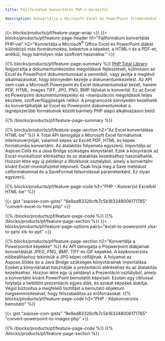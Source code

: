 ```yaml
---
title: Fájlformátum konvertálás PHP-n keresztül 

description: Konvertálja a Microsoft Excel és PowerPoint formátumokat sok más népszerű formátummá, beleértve a PDF-t, HTML-t és képeket, mindössze néhány sornyi kóddal.
---
```


{{< blocks/products/pf/feature-page-wrap >}}
{{< blocks/products/pf/feature-page-header h1="Fájlformátum konvertálás PHP-vel" h2="Konvertálja a Microsoft<sup>&reg;</sup> Office Excel és PowerPoint diákat különböző más formátumokba, beleértve a képeket, a HTML-t és a PDF-et, anélkül, hogy bármilyen más szoftvert használna." >}}

{{% blocks/products/pf/feature-page-summary %}}
[PHP Total Library](https://products.aspose.com/total/php-java/) felgyorsítja a dokumentumkezelési megoldások fejlesztését, különösen az Excel és PowerPoint dokumentumokat a semmiből, vagy javítja a meglévő alkalmazásokat, hogy könnyedén kezelje a dokumentumkezelést. Az API nem csak a Microsoft Powerpoint és Excel dokumentumokat kezeli, hanem PDF, HTML, Images TIFF, JPG, PNG, BMP fájlokat is konvertál. Ez az Excel és Powerpoint dokumentumkezelési és -manipulációs megoldások teljes készlete, szoftverfüggőségek nélkül.  A programozók könnyedén kezelhetik és konvertálhatják az Excel és Powerpoint dokumentumokat a legnépszerűbb formátumok között bármely PHP alapú alkalmazáson belül.

{{% /blocks/products/pf/feature-page-summary  %}}

{{% blocks/products/pf/feature-page-section  h2="Az Excel konvertálása HTML-be" %}}
A Total API támogatja a Microsoft Excel formátumok interkonverzióját, valamint képes az Excelt PDF, HTML és képek formátumba konvertálni. Az átalakítás folyamata egyszerű.  Importálja az Aspose.Cells és a Java Bridge szükséges könyvtárait. Ezek a könyvtárak az Excel-munkafüzet eléréséhez és az átalakítás kezeléséhez használhatók. Hozzon létre egy új példányt a Workbook osztályból, amely a konvertálni kívánt Excel-munkafüzetet képviseli. Csak hívja meg a Save metódust célformátummal és a SaveFormat felsorolással paraméterként. Ez olyan egyszerű. 

{{% blocks/products/pf/feature-page-code h3="PHP - Konverzió Excelből HTML-be" %}}

{{< gist "aspose-com-gists" "8e9ad83326cfb7c5b163348006171785" "convert-excel-to-html.php" >}}

{{% /blocks/products/pf/feature-page-code  %}}
{{% /blocks/products/pf/feature-page-section %}}
{{< blocks/products/pf/feature-page-options pairs="excel-to-powerpoint xlsx-to-pptx xls-to-ppt" >}}


{{% blocks/products/pf/feature-page-section  h2="Konvertálja a Powerpointot képekké" %}}
Az API támogatja a Popwerpoint diákjainak konvertálását JPEG, PNG, BMP, TIFF és GIF képekké. A képkonverziós előbeállításhoz tekintsük a JPG képet célfájlnak. A folyamat az Aspose.Slides és a Java Bridge szükséges könyvtárainak importálása. Ezeket a könyvtárakat használják a prezentáció eléréséhez és az átalakítás kezeléséhez. Hozzon létre egy új példányt a Prezentáció osztályból, amely a konvertálni kívánt PowerPoint bemutatót képviseli.  Ezután egy ciklussal folytatja a betöltött prezentáció egyes diáit, és azokat képekké alakítja. Végül biztosítsa a megfelelő tisztítást a bemutató objektum megsemmisítésével, hogy felszabadítsa az erőforrásokat.
{{% blocks/products/pf/feature-page-code h3="PHP - Képkonverziós bemutató" %}}

{{< gist "aspose-com-gists" "8e9ad83326cfb7c5b163348006171785" "convert-powerpoint-to-images.php" >}}


{{% /blocks/products/pf/feature-page-code  %}}
{{% /blocks/products/pf/feature-page-section %}}